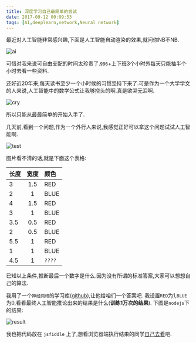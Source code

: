 ```yaml
---
title: 深度学习自己最简单的尝试
date: 2017-09-12 00:09:53
tags: [AI,deeplearn,network,Neural network]
---
```


最近对人工智能非常感兴趣,下面是人工智能自动渲染的效果,就问你NB不NB.

![ai](https://ss.jiasucloud.com/blog/image/441b92d1543b4d72337ced2b7b11d731.gif-s)

可惜对我来说可自由支配的时间太珍贵了.`996`+上下班3个小时外每天只能抽半个小时去看一些资料.

还好近20年来,每天读书至少一个小时候的习惯坚持下来了.可是作为一个大学学文的人来说,人工智能中的数学公式让我够挠头的啊.真是欲哭无泪啊.

![cry](https://ss.jiasucloud.com/blog/image/6af89bc8gw1f8syrw067nj209i09ijrn.jpg-s)

所以只能从最最简单的开始入手了.

几天前,看到一个问题,作为一个外行人来说,我感觉正好可以拿这个问题试试人工智能啊.

![test](https://ss.jiasucloud.com/blog/image/WechatIMG192.jpeg-s)
<!--more-->
图片看不清的话,就是下面这个表格:

|长度|宽度|颜色|
|:--|:--:|:--|
|3| 1.5 |RED|
|2| 1 |BLUE|
|4| 1.5 |RED|
|3| 1 |BLUE|
|3.5|0.5 |RED|
|2| 0.5 |BLUE|
|5.5|1|RED|
|1|1|BLUE|
|4.5|1|`????`|

已知以上条件,推断最后一个数字是什么.因为没有所谓的标准答案,大家可以想想自己的算法.

我用了一个`神经网络`的学习库([github](https://github.com/cazala/synaptic)),让他给咱们一个答案吧.
我设置`RED`为1,`BLUE`为0,看看最终人工智能推论出来的结果是什么(**训练1万次的结果**).
下图是`nodejs`下的结果:

![result](https://ss.jiasucloud.com/blog/image/WX20170907-205857@2x.png-s)

我也把代码放在 `jsfiddle` 上了,想看浏览器端执行结果的同学[自己去看](http://jsfiddle.net/StoneRen/sohw8eo7)吧.

<script async src="//jsfiddle.net/StoneRen/sohw8eo7/1/embed/"></script>